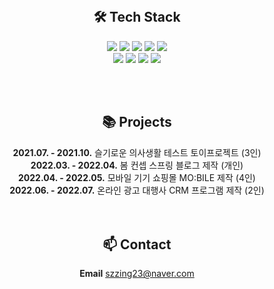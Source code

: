 <div align=center>

<br>

<h2>🛠 Tech Stack</h2>

<img src="https://img.shields.io/badge/HTML-red?style=round-square&logo=HTML5&logoColor=white"/> <img src="https://img.shields.io/badge/CSS-blue?style=round-square&logo=CSS3&logoColor=white"/> <img src="https://img.shields.io/badge/Javascript-yellow?style=round-square&logo=Javascript&logoColor=white"/> <img src="https://img.shields.io/badge/React-darkblue?style=round-square&logo=React&logoColor=white"/> <img src="https://img.shields.io/badge/Jquery-skyblue?style=round-square&logo=Jquery&logoColor=white"/> <br>
<img src="https://img.shields.io/badge/Java-blueviolet?style=round-square&logo=Eclipse&logoColor=white"/> <img src="https://img.shields.io/badge/Spring Boot-green?style=round-square&logo=Spring Boot&logoColor=white"/> <img src="https://img.shields.io/badge/Oracle-orange?style=round-square&logo=Oracle&logoColor=white"/> <img src="https://img.shields.io/badge/Microsoft%20SQL%20Server-CC2927?style=for-the-badge&logo=microsoft%20sql%20server&logoColor=white"/>

<br>
<br>

<h2>📚 Projects</h2>
<b>2021.07. - 2021.10.</b> 슬기로운 의사생활 테스트 토이프로젝트 (3인)<br>
<b>2022.03. - 2022.04.</b> 봄 컨셉 스프링 블로그 제작 (개인)<br>
<b>2022.04. - 2022.05.</b> 모바일 기기 쇼핑몰 MO:BILE 제작 (4인)<br>
<b>2022.06. - 2022.07.</b> 온라인 광고 대행사 CRM 프로그램 제작 (2인)

<br>
<br>
<br>

<h2>📫 Contact</h2>
<b>Email</b> <a href="mailTo:szzing23@naver.com">szzing23@naver.com</a> <br>

<br>
<br>

</div>
